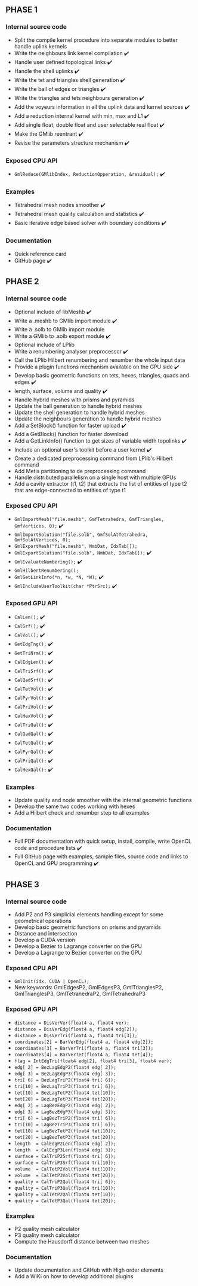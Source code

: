 
## PHASE 1

### Internal source code

- Split the compile kernel procedure into separate modules to better handle uplink kernels
- Write the neighbours link kernel compilation :heavy_check_mark:
- Handle user defined topological links :heavy_check_mark:
- Handle the shell uplinks :heavy_check_mark:
- Write the tet and triangles shell generation :heavy_check_mark:
- Write the ball of edges or triangles :heavy_check_mark:
- Write the triangles and tets neighbours generation :heavy_check_mark:
- Add the voyeurs information in all the uplink data and kernel sources :heavy_check_mark:
- Add a reduction internal kernel with min, max and L1 :heavy_check_mark:
- Add single float, double float and user selectable real float :heavy_check_mark:
- Make the GMlib reentrant :heavy_check_mark:
- Revise the parameters structure mechanism :heavy_check_mark:

### Exposed CPU API

- `GmlReduce(GMlibIndex, ReductionOpperation, &residual);` :heavy_check_mark:

### Examples

- Tetrahedral mesh nodes smoother :heavy_check_mark:
- Tetrahedral mesh quality calculation and statistics :heavy_check_mark:
- Basic iterative edge based solver with boundary conditions :heavy_check_mark:

### Documentation

- Quick reference card
- GitHub page :heavy_check_mark:

## PHASE 2

### Internal source code

- Optional include of libMeshb :heavy_check_mark:
- Write a .meshb to GMlib import module :heavy_check_mark:
- Write a .solb to GMlib import module
- Write a GMlib to .solb export module :heavy_check_mark:
- Optional include of LPlib
- Write a renumbering analyser preprocessor :heavy_check_mark:
- Call the LPlib Hilbert renumbering and renumber the whole input data
- Provide a plugin functions mechanism available on the GPU side :heavy_check_mark:
- Develop basic geometric functions on tets, hexes, triangles, quads and edges :heavy_check_mark:
- length, surface, volume and quality :heavy_check_mark:
- Handle hybrid meshes with prisms and pyramids
- Update the ball generation to handle hybrid meshes
- Update the shell generation to handle hybrid meshes
- Update the neighbours generation to handle hybrid meshes
- Add a SetBlock() function for faster upload :heavy_check_mark:
- Add a GetBlock() function for faster download
- Add a GetLinkInfo() function to get sizes of variable width topolinks :heavy_check_mark:
- Include an optional user's toolkit before a user kernel :heavy_check_mark:
- Create a dedicated preprocessing command from LPlib's Hilbert command
- Add Metis partitioning to de preprocessing command
- Handle distributed parallelism on a single host with multiple GPUs
- Add a cavity extractor (t1, t2) that extracts the list of entities of type t2 that are edge-connected to entities of type t1

### Exposed CPU API

- `GmlImportMesh("file.meshb", GmfTetrahedra, GmfTriangles, GmfVertices, 0);` :heavy_check_mark:
- `GmlImportSolution("file.solb", GmfSolAtTetrahedra, GmfSolAtVertices, 0);`
- `GmlExportMesh("file.meshb", NmbDat, IdxTab[]);`
- `GmlExportSolution("file.solb", NmbDat, IdxTab[]);` :heavy_check_mark:
- `GmlEvaluateNumbering();` :heavy_check_mark:
- `GmlHilbertRenumbering();`
- `GmlGetLinkInfo(*n, *w, *N, *W);` :heavy_check_mark:
- `GmlIncludeUserToolkit(char *PtrSrc);` :heavy_check_mark:

### Exposed GPU API

- `CalLen();` :heavy_check_mark:
- `CalSrf();` :heavy_check_mark:
- `CalVol();` :heavy_check_mark:
- `GetEdgTng();` :heavy_check_mark:
- `GetTriNrm();` :heavy_check_mark:
- `CalEdgLen();` :heavy_check_mark:
- `CalTriSrf();` :heavy_check_mark:
- `CalQadSrf();` :heavy_check_mark:
- `CalTetVol();` :heavy_check_mark:
- `CalPyrVol();` :heavy_check_mark:
- `CalPriVol();` :heavy_check_mark:
- `CalHexVol();` :heavy_check_mark:
- `CalTriQal();` :heavy_check_mark:
- `CalQadQal();` :heavy_check_mark:
- `CalTetQal();` :heavy_check_mark:
- `CalPyrQal();` :heavy_check_mark:
- `CalPriQal();` :heavy_check_mark:
- `CalHexQal();` :heavy_check_mark:

### Examples

- Update quality and node smoother with the internal geometric functions
- Develop the same two codes working with hexes
- Add a Hilbert check and renumber step to all examples

### Documentation

- Full PDF documentation with quick setup, install, compile, write OpenCL code and procedure lists :heavy_check_mark:
- Full GitHub page with examples, sample files, source code and links to OpenCL and GPU programming :heavy_check_mark:

## PHASE 3

### Internal source code

- Add P2 and P3 simplicial elements handling except for some geometrical operations
- Develop basic geometric functions on prisms and pyramids
- Distance and intersection
- Develop a CUDA version
- Develop a Bezier to Lagrange converter on the GPU
- Develop a Lagrange to Bezier converter on the GPU

### Exposed CPU API

- `GmlInit(idx, CUDA | OpenCL);`
- New keywords: GmlEdgesP2, GmlEdgesP3, GmlTrianglesP2, GmlTrianglesP3, GmlTetrahedraP2, GmlTetrahedraP3

### Exposed GPU API

- `distance = DisVerVer(float4 a, float4 ver);`
- `distance = DisVerEdg(float4 a, float4 edg[2]);`
- `distance = DisVerTri(float4 a, float4 tri[3]);`
- `coordinates[2] = BarVerEdg(float4 a, float4 edg[2]);`
- `coordinates[3] = BarVerTri(float4 a, float4 tri[3]);`
- `coordinates[4] = BarVerTet(float4 a, float4 tet[4]);`
- `flag = IntEdgTri(float4 edg[2], float4 tri[3], float4 ver);`
- `edg[ 2] = BezLagEdgP2(float4 edg[ 2]);`
- `edg[ 3] = BezLagEdgP3(float4 edg[ 3]);`
- `tri[ 6] = BezLagTriP2(float4 tri[ 6]);`
- `tri[10] = BezLagTriP3(float4 tri[ 6]);`
- `tet[10] = BezLagTetP2(float4 tet[10]);`
- `tet[20] = BezLagTetP3(float4 tet[20]);`
- `edg[ 2] = LagBezEdgP2(float4 edg[ 2]);`
- `edg[ 3] = LagBezEdgP3(float4 edg[ 3]);`
- `tri[ 6] = LagBezTriP2(float4 tri[ 6]);`
- `tri[10] = LagBezTriP3(float4 tri[ 6]);`
- `tet[10] = LagBezTetP2(float4 tet[10]);`
- `tet[20] = LagBezTetP3(float4 tet[20]);`
- `length  = CalEdgP2Len(float4 edg[ 2]);`
- `length  = CalEdgP3Len(float4 edg[ 3]);`
- `surface = CalTriP2Srf(float4 tri[ 6]);`
- `surface = CalTriP3Srf(float4 tri[10]);`
- `volume  = CalTetP2Vol(float4 tet[10]);`
- `volume  = CalTetP3Vol(float4 tet[20]);`
- `quality = CalTriP2Qal(float4 tri[ 6]);`
- `quality = CalTriP3Qal(float4 tri[10]);`
- `quality = CalTetP2Qal(float4 tet[10]);`
- `quality = CalTetP3Qal(float4 tet[20]);`

### Examples

- P2 quality mesh calculator
- P3 quality mesh calculator
- Compute the Hausdorff distance between two meshes

### Documentation

- Update documentation and GitHub with High order elements
- Add a WiKi on how to develop additional plugins
